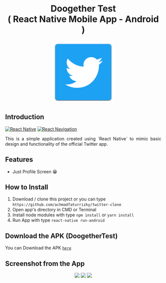 <h1 align="center">Doogether Test<br>( React Native Mobile App - Android )</h1>

<p align="center">
  <img src="screenshot/logo.png" width="200"/>
</p>

## Introduction

[![React Native](https://img.shields.io/badge/react--native-v0.63.4-blue)](https://facebook.github.io/react-native/)
[![React Navigation](https://img.shields.io/badge/react--navigation-v5.9.2-blueviolet)](https://reactnavigation.org/)

<p align='justify'>This is a simple application created using `React Native` to mimic basic design and functionality of the official Twitter app.</p>

## Features

- Just Profile Screen 😁

## How to Install

1. Download / clone this project or you can type `https://github.com/achmadfaturrizky/twitter-clone`
2. Open app's directory in CMD or Terminal
3. Install node modules with type `npm install` or `yarn install`
4. Run App with type `react-native run-android`

## Download the APK (DoogetherTest)

You can Download the APK [`here`](https://drive.google.com/file/d/1GlxbYeLnAthLgjG6Ay6RZGKfLKKdCclJ/view?usp=sharing)

## Screenshot from the App

<p align='center'>
  <span>
      <image width="200" src="screenshot/ss1.png" />
      <image width="200" src="screenshot/ss2.png" />
      <image width="200" src="screenshot/ss3.png" /> 
  </span>
</p>

